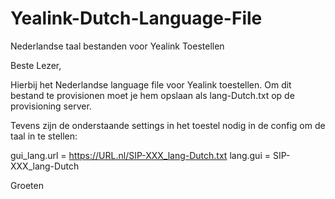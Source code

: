 # Yealink-Dutch-Language-File
Nederlandse taal bestanden voor Yealink Toestellen


Beste Lezer,

Hierbij het Nederlandse language file voor Yealink toestellen.
Om dit bestand te provisionen moet je hem opslaan als lang-Dutch.txt op de provisioning server.

Tevens zijn de onderstaande settings in het toestel nodig in de config om de taal in te stellen:


gui_lang.url = https://URL.nl/SIP-XXX_lang-Dutch.txt
lang.gui = SIP-XXX_lang-Dutch

Groeten
